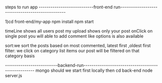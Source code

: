 steps to run app
----------------------------front-end run--------------------------------------------------

1)cd front-end/my-app
npm install
npm start

timeLine shows all users post
my upload shows only your post
onClick on single post you will able to add comment
like options is also available

sort:we sort the posts based on most commented, latest first ,oldest first
filter: we click on category list items our post will be filtered on that category basis

---------------------------backend-run-----------------------------------------------------
mongo should we start first locally
then
cd back-end
node server.js

